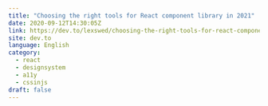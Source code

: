 ```yaml
---
title: "Choosing the right tools for React component library in 2021"
date: 2020-09-12T14:30:05Z
link: https://dev.to/lexswed/choosing-the-right-tools-for-react-component-library-in-2021-1b6g?utm_medium=RSS&utm_source=news.12bit.vn
site: dev.to
language: English
category:
  - react
  - designsystem
  - a11y
  - cssinjs
draft: false
---
```


